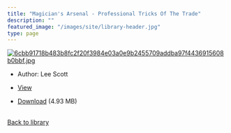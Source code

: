 ```yaml
---
title: "Magician's Arsenal - Professional Tricks Of The Trade"
description: ""
featured_image: "/images/site/library-header.jpg"
type: page
---
```


<a href="https://drive.google.com/file/d/1uOZo0G61wm1wQ6Gsr89QpYLuTMYDIzM9/view" target="_blank">![6cbb91718b483b8fc2f20f3984e03a0e9b2455709addba97f4436915608b0bbf.jpg](/images/library/6cbb91718b483b8fc2f20f3984e03a0e9b2455709addba97f4436915608b0bbf.jpg)</a>
* Author: Lee Scott
* <a href="https://drive.google.com/file/d/1uOZo0G61wm1wQ6Gsr89QpYLuTMYDIzM9/view" target="_blank">View</a>

* [Download](https://drive.google.com/uc?export=download&id=1uOZo0G61wm1wQ6Gsr89QpYLuTMYDIzM9) (4.93 MB)

<br />[Back to library](/library/)
